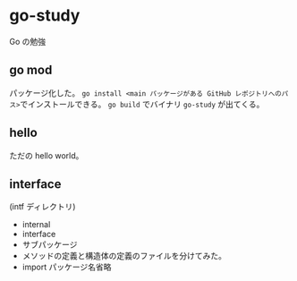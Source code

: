 # go-study
Go の勉強

## go mod
パッケージ化した。
`go install <main パッケージがある GitHub レポジトリへのパス>`でインストールできる。
`go build` でバイナリ `go-study` が出てくる。

## hello
ただの hello world。

## interface
(intf ディレクトリ)
- internal
- interface
- サブパッケージ
- メソッドの定義と構造体の定義のファイルを分けてみた。
- import パッケージ名省略
